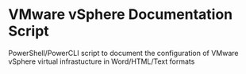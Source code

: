 # VMware vSphere Documentation Script

PowerShell/PowerCLI script to document the configuration of VMware vSphere virtual infrastucture in Word/HTML/Text formats
